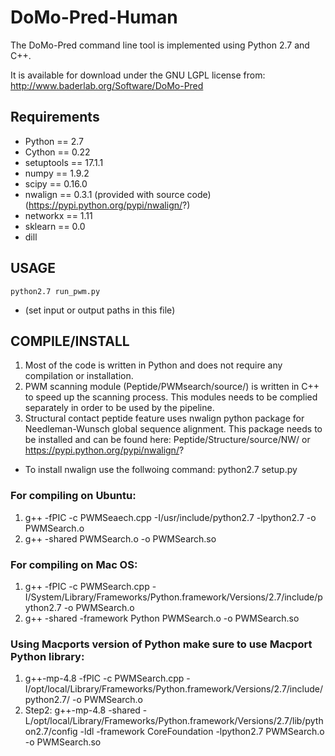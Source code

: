 # DoMo-Pred-Human

The DoMo-Pred command line tool is implemented using Python 2.7 and C++. 

It is available for download under the GNU LGPL license from: http://www.baderlab.org/Software/DoMo-Pred

## Requirements 
* Python == 2.7
* Cython == 0.22
* setuptools == 17.1.1
* numpy == 1.9.2
* scipy == 0.16.0
* nwalign == 0.3.1 (provided with source code) (https://pypi.python.org/pypi/nwalign/?)
* networkx == 1.11
* sklearn == 0.0
* dill

## USAGE
```
python2.7 run_pwm.py 
```
* (set input or output paths in this file)


## COMPILE/INSTALL

1. Most of the code is written in Python and does not require any compilation or installation.
1. PWM scanning module (Peptide/PWMsearch/source/) is written in C++ to speed up the scanning process. This modules needs to be complied separately in order to be used by the pipeline.
1. Structural contact peptide feature uses nwalign python package for Needleman-Wunsch global sequence alignment.
This package needs to be installed and can be found here: Peptide/Structure/source/NW/ or https://pypi.python.org/pypi/nwalign/?
  * To install nwalign use the follwoing command: python2.7 setup.py 

### For compiling on Ubuntu:
1. g++ -fPIC -c PWMSeaech.cpp -I/usr/include/python2.7 -lpython2.7 -o PWMSearch.o
1. g++ -shared PWMSearch.o -o PWMSearch.so

### For compiling on Mac OS:
1.  g++ -fPIC -c PWMSearch.cpp -I/System/Library/Frameworks/Python.framework/Versions/2.7/include/python2.7 -o PWMSearch.o
1.  g++ -shared -framework Python PWMSearch.o -o PWMSearch.so

### Using Macports version of Python make sure to use Macport Python library:
1.  g++-mp-4.8 -fPIC -c PWMSearch.cpp -I/opt/local/Library/Frameworks/Python.framework/Versions/2.7/include/python2.7/ -o PWMSearch.o
1. Step2: g++-mp-4.8 -shared -L/opt/local/Library/Frameworks/Python.framework/Versions/2.7/lib/python2.7/config -ldl -framework CoreFoundation -lpython2.7 PWMSearch.o -o PWMSearch.so


